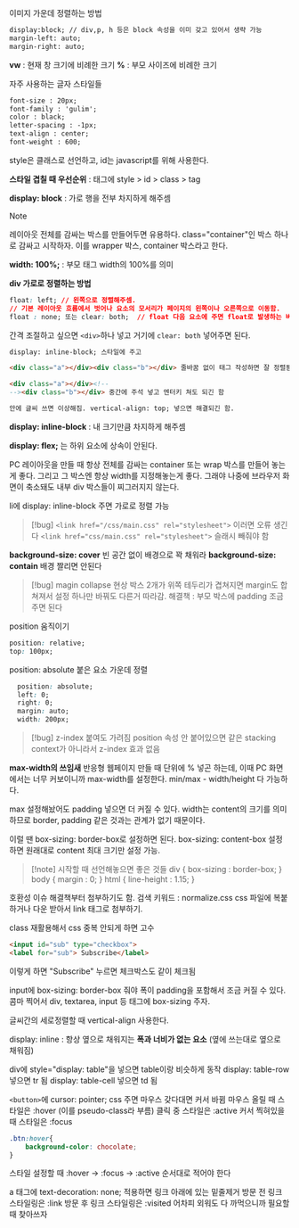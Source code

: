 이미지 가운데 정렬하는 방법
```html
display:block; // div,p, h 등은 block 속성을 이미 갖고 있어서 생략 가능
margin-left: auto; 
margin-right: auto;
```

**vw** : 현재 창 크기에 비례한 크기
**%** : 부모 사이즈에 비례한 크기

자주 사용하는 글자 스타일들
```html
font-size : 20px; 
font-family : 'gulim'; 
color : black; 
letter-spacing : -1px; 
text-align : center; 
font-weight : 600;
```

style은 클래스로 선언하고,
id는 javascript를 위해 사용한다.

**스타일 겹칠 때 우선순위** : 태그에 style > id > class > tag

**display: block** : 가로 행을 전부 차지하게 해주셈

> [!NOTE]
> 레이아웃 전체를 감싸는 박스를 만들어두면 유용하다. 
> class="container"인 박스 하나로 감싸고 시작하자. 
> 이를 wrapper 박스, container 박스라고 한다.

**width: 100%;** : 부모 태그 width의 100%를 의미

**div 가로로 정렬하는 방법**
``` css
float: left; // 왼쪽으로 정렬해주셈. 
// 기본 레이아웃 흐름에서 벗어나 요소의 모서리가 페이지의 왼쪽이나 오른쪽으로 이동함.
float : none; 또는 clear: both;  // float 다음 요소에 주면 float로 발생하는 버그 해결
```
간격 조절하고 싶으면 `<div>`하나 넣고 거기에 `clear: both` 넣어주면 된다.

```html
display: inline-block; 스타일에 주고

<div class="a"></div><div class="b"></div> 줄바꿈 없이 태그 작성하면 잘 정렬됨

<div class="a"></div><!--
--><div class="b"></div> 중간에 주석 넣고 엔터키 쳐도 되긴 함

안에 글씨 쓰면 이상해짐. vertical-align: top; 넣으면 해결되긴 함.
```
**display: inline-block** : 내 크기만큼 차지하게 해주셈

**display: flex;** 는 하위 요소에 상속이 안된다.

PC 레이아웃을 만들 때 항상 전체를 감싸는 container 또는 wrap 박스를 만들어 놓는게 좋다.
그리고 그 박스엔 항상 width를 지정해놓는게 좋다. 그래야 나중에 브라우저 화면이 축소돼도 내부 div 박스들이 찌그러지지 않는다.

li에 display: inline-block 주면 가로로 정렬 가능

>[!bug]
> `<link href="/css/main.css" rel="stylesheet">` 이러면 오류 생긴다
> `<link href="css/main.css" rel="stylesheet">` 슬래시 빼줘야 함

**background-size: cover** 빈 공간 없이 배경으로 꽉 채워라
**background-size: contain** 배경 짤리면 안된다

>[!bug] magin collapse 현상
>박스 2개가 위쪽 테두리가 겹쳐지면 margin도 합쳐져서 설정 하나만 바꿔도 다른거 따라감.
>해결책 : 부모 박스에 padding 조금 주면 된다

position 움직이기
```CSS
position: relative;
top: 100px;
```

position: absolute 붙은 요소 가운데 정렬
```css
  position: absolute;
  left: 0;
  right: 0;
  margin: auto;
  width: 200px;
```

>[!bug] z-index 붙여도 가려짐
>position 속성 안 붙어있으면 같은 stacking context가 아니라서 z-index 효과 없음
>

**max-width의 쓰임새**
반응형 웹페이지 만들 때 단위에 % 넣곤 하는데, 이때 PC 화면에서는 너무 커보이니까 max-width를 설정한다. min/max - width/height 다 가능하다. 

max 설정해놨어도 padding 넣으면 더 커질 수 있다. width는 content의 크기를 의미하므로 border, padding 같은 것과는 관계가 없기 때문이다.

이럴 땐 box-sizing: border-box로 설정하면 된다. box-sizing: content-box 설정하면 원래대로 content 최대 크기만 설정 가능.

>[!note] 시작할 때 선언해놓으면 좋은 것들
>div { box-sizing : border-box; } 
>body { margin : 0; } 
>html { line-height : 1.15; }

호환성 이슈 해결책부터 첨부하기도 함. 검색 키워드 : normalize.css
css 파일에 복붙하거나 다운 받아서 link 태그로 첨부하기.

class 재활용해서 css 중복 안되게 하면 고수

```html
<input id="sub" type="checkbox">
<label for="sub"> Subscribe</label>
```
이렇게 하면 "Subscribe" 누르면 체크박스도 같이 체크됨

input에 box-sizing: border-box 줘야 폭이 padding을 포함해서 조금 커질 수 있다.
콤마 찍어서 div, textarea, input 등 태그에 box-sizing 주자.

글씨간의 세로정렬할 때 vertical-align 사용한다.

display: inline : 항상 옆으로 채워지는 **폭과 너비가 없는 요소** (옆에 쓰는대로 옆으로 채워짐)

div에 style="display: table"을 넣으면 table이랑 비슷하게 동작
display: table-row 넣으면 tr 됨
display: table-cell 넣으면 td 됨

`<button>`에 cursor: pointer; css 주면 마우스 갖다대면 커서 바뀜
마우스 올릴 때 스타일은 :hover (이를 pseudo-class라 부름)
클릭 중 스타일은 :active
커서 찍혀있을 때 스타일은 :focus
```css
.btn:hover{
	background-color: chocolate;
}
```

스타일 설정할 때 :hover → :focus → :active 순서대로 적어야 한다

a 태그에 text-decoration: none; 적용하면 링크 아래에 있는 밑줄제거
방문 전 링크 스타일링은 :link
방문 후 링크 스타일링은 :visited
어차피 외워도 다 까먹으니까 필요할 때 찾아쓰자